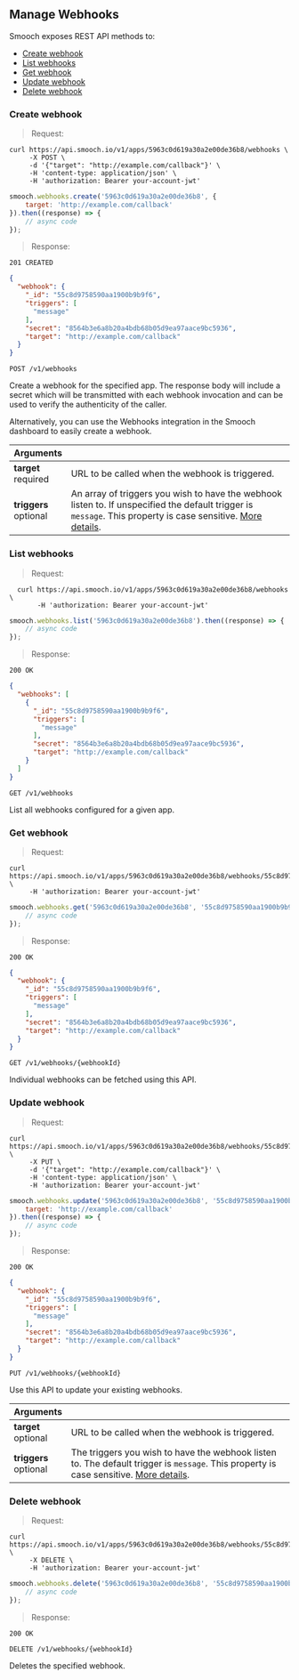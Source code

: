 ## Manage Webhooks

Smooch exposes REST API methods to:

- [Create webhook](#create-webhook)
- [List webhooks](#list-webhooks)
- [Get webhook](#get-webhook)
- [Update webhook](#update-webhook)
- [Delete webhook](#delete-webhook)

### Create webhook

> Request:

```shell
curl https://api.smooch.io/v1/apps/5963c0d619a30a2e00de36b8/webhooks \
     -X POST \
     -d '{"target": "http://example.com/callback"}' \
     -H 'content-type: application/json' \
     -H 'authorization: Bearer your-account-jwt'
```

```js
smooch.webhooks.create('5963c0d619a30a2e00de36b8', {
    target: 'http://example.com/callback'
}).then((response) => {
    // async code
});
```

> Response:

```
201 CREATED
```
```json
{
  "webhook": {
    "_id": "55c8d9758590aa1900b9b9f6",
    "triggers": [
      "message"
    ],
    "secret": "8564b3e6a8b20a4bdb68b05d9ea97aace9bc5936",
    "target": "http://example.com/callback"
  }
}
```

<api>`POST /v1/webhooks`</api>

Create a webhook for the specified app. The response body will include a secret which will be transmitted with each webhook invocation and can be used to verify the authenticity of the caller.

Alternatively, you can use the Webhooks integration in the Smooch dashboard to easily create a webhook.

| **Arguments**             |   |
|---------------------------|---|
| **target**<br/><span class='req'>required</span> | URL to be called when the webhook is triggered. |
| **triggers**<br/><span class='opt'>optional</span>  | An array of triggers you wish to have the webhook listen to. If unspecified the default trigger is `message`. This property is case sensitive. [More details](#webhook-triggers). |

### List webhooks

> Request:

```shell
  curl https://api.smooch.io/v1/apps/5963c0d619a30a2e00de36b8/webhooks \
       -H 'authorization: Bearer your-account-jwt'
```

```js
smooch.webhooks.list('5963c0d619a30a2e00de36b8').then((response) => {
    // async code
});
```

> Response:

```
200 OK
```
```json
{
  "webhooks": [
    {
      "_id": "55c8d9758590aa1900b9b9f6",
      "triggers": [
        "message"
      ],
      "secret": "8564b3e6a8b20a4bdb68b05d9ea97aace9bc5936",
      "target": "http://example.com/callback"
    }
  ]
}
```

<api>`GET /v1/webhooks`</api>

List all webhooks configured for a given app.

### Get webhook

> Request:

```shell
curl https://api.smooch.io/v1/apps/5963c0d619a30a2e00de36b8/webhooks/55c8d9758590aa1900b9b9f6 \
     -H 'authorization: Bearer your-account-jwt'
```

```js
smooch.webhooks.get('5963c0d619a30a2e00de36b8', '55c8d9758590aa1900b9b9f6').then((response) => {
    // async code
});
```

> Response:

```
200 OK
```
```json
{
  "webhook": {
    "_id": "55c8d9758590aa1900b9b9f6",
    "triggers": [
      "message"
    ],
    "secret": "8564b3e6a8b20a4bdb68b05d9ea97aace9bc5936",
    "target": "http://example.com/callback"
  }
}
```

<api>`GET /v1/webhooks/{webhookId}`</api>

Individual webhooks can be fetched using this API.

### Update webhook

> Request:

```shell
curl https://api.smooch.io/v1/apps/5963c0d619a30a2e00de36b8/webhooks/55c8d9758590aa1900b9b9f6 \
     -X PUT \
     -d '{"target": "http://example.com/callback"}' \
     -H 'content-type: application/json' \
     -H 'authorization: Bearer your-account-jwt'
```

```js
smooch.webhooks.update('5963c0d619a30a2e00de36b8', '55c8d9758590aa1900b9b9f6', {
    target: 'http://example.com/callback'
}).then((response) => {
    // async code
});
```

> Response:

```
200 OK
```
```json
{
  "webhook": {
    "_id": "55c8d9758590aa1900b9b9f6",
    "triggers": [
      "message"
    ],
    "secret": "8564b3e6a8b20a4bdb68b05d9ea97aace9bc5936",
    "target": "http://example.com/callback"
  }
}
```

<api>`PUT /v1/webhooks/{webhookId}`</api>

Use this API to update your existing webhooks.

| **Arguments**             |   |
|---------------------------|---|
| **target**<br/><span class='opt'>optional</span> | URL to be called when the webhook is triggered. |
| **triggers**<br/><span class='opt'>optional</span>  | The triggers you wish to have the webhook listen to. The default trigger is `message`. This property is case sensitive. [More details](#webhook-triggers). |

### Delete webhook

> Request:

```shell
curl https://api.smooch.io/v1/apps/5963c0d619a30a2e00de36b8/webhooks/55c8d9758590aa1900b9b9f6 \
     -X DELETE \
     -H 'authorization: Bearer your-account-jwt'
```
```js
smooch.webhooks.delete('5963c0d619a30a2e00de36b8', '55c8d9758590aa1900b9b9f6').then(() => {
    // async code
});
```

> Response:

```
200 OK
```

<api>`DELETE /v1/webhooks/{webhookId}`</api>

Deletes the specified webhook.

